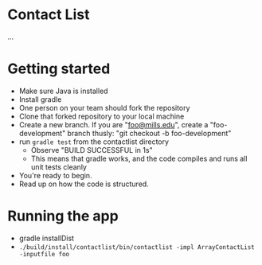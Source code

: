 # Contact List

...

# Getting started
- Make sure Java is installed
- Install gradle
- One person on your team should fork the repository
- Clone that forked repository to your local machine
- Create a new branch. If you are "foo@mills.edu", create a "foo-development" branch thusly: "git checkout -b foo-development"
- run `gradle test` from the contactlist directory
  - Observe "BUILD SUCCESSFUL in 1s"
  - This means that gradle works, and the code compiles and runs all unit tests cleanly
- You're ready to begin.
- Read up on how the code is structured.

# Running the app
- gradle installDist
- `./build/install/contactlist/bin/contactlist -impl ArrayContactList -inputfile foo`
